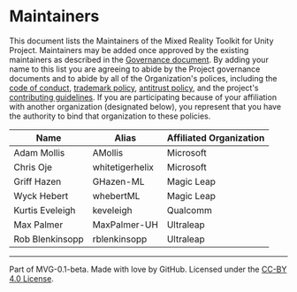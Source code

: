 # Maintainers

This document lists the Maintainers of the Mixed Reality Toolkit for Unity Project. Maintainers may be added once approved by the existing maintainers as described in the [Governance document](./GOVERNANCE.md). By adding your name to this list you are agreeing to abide by the Project governance documents and to abide by all of the Organization's polices, including the [code of conduct](https://github.com/MixedRealityToolkit/MixedRealityToolkit-MVG/blob/main/org-docs/CODE-OF-CONDUCT.md), [trademark policy](https://github.com/MixedRealityToolkit/MixedRealityToolkit-MVG/blob/main/org-docs/TRADEMARKS.md), [antitrust policy](https://github.com/MixedRealityToolkit/MixedRealityToolkit-MVG/blob/main/org-docs/ANTITRUST.md), and the project's [contributing guidelines](./CONTRIBUTING.md). If you are participating because of your affiliation with another organization (designated below), you represent that you have the authority to bind that organization to these policies.

|     Name          |     Alias       |     Affiliated Organization     |
|-------------------|-----------------|---------------------------------|
| Adam Mollis       | AMollis         | Microsoft                       |
| Chris Oje         | whitetigerhelix | Microsoft                       |
| Griff Hazen       | GHazen-ML       | Magic Leap                      |
| Wyck Hebert       | whebertML       | Magic Leap                      |
| Kurtis Eveleigh   | keveleigh       | Qualcomm                        |
| Max Palmer        | MaxPalmer-UH    | Ultraleap                       |
| Rob Blenkinsopp   | rblenkinsopp    | Ultraleap                       |

---
Part of MVG-0.1-beta.
Made with love by GitHub. Licensed under the [CC-BY 4.0 License](https://creativecommons.org/licenses/by-sa/4.0/).
